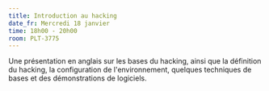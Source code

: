 ```yaml
---
title: Introduction au hacking
date_fr: Mercredi 18 janvier
time: 18h00 - 20h00
room: PLT-3775
---
```


Une présentation en anglais sur les bases du hacking,
ainsi que la définition du hacking, la configuration de l'environnement,
quelques techniques de bases et des démonstrations de logiciels.
